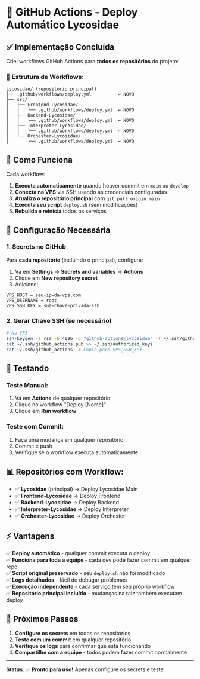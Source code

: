 # 🚀 GitHub Actions - Deploy Automático Lycosidae

## ✅ **Implementação Concluída**

Criei workflows GitHub Actions para **todos os repositórios** do projeto:

### 📁 **Estrutura de Workflows:**

```
Lycosidae/ (repositório principal)
├── .github/workflows/deploy.yml          ← NOVO
├── src/
│   ├── Frontend-Lycosidae/
│   │   └── .github/workflows/deploy.yml  ← NOVO
│   ├── Backend-Lycosidae/
│   │   └── .github/workflows/deploy.yml  ← NOVO
│   ├── Interpreter-Lycosidae/
│   │   └── .github/workflows/deploy.yml  ← NOVO
│   └── Orchester-Lycosidae/
│       └── .github/workflows/deploy.yml  ← NOVO
```

## 🎯 **Como Funciona**

Cada workflow:
1. **Executa automaticamente** quando houver commit em `main` ou `develop`
2. **Conecta na VPS** via SSH usando as credenciais configuradas
3. **Atualiza o repositório principal** com `git pull origin main`
4. **Executa seu script** `deploy.sh` (sem modificações)
5. **Rebuilda e reinicia** todos os serviços

## 🔐 **Configuração Necessária**

### 1. Secrets no GitHub

Para **cada repositório** (incluindo o principal), configure:

1. Vá em **Settings** → **Secrets and variables** → **Actions**
2. Clique em **New repository secret**
3. Adicione:

```
VPS_HOST = seu-ip-da-vps.com
VPS_USERNAME = root
VPS_SSH_KEY = sua-chave-privada-ssh
```

### 2. Gerar Chave SSH (se necessário)

```bash
# Na VPS
ssh-keygen -t rsa -b 4096 -C "github-actions@lycosidae" -f ~/.ssh/github_actions
cat ~/.ssh/github_actions.pub >> ~/.ssh/authorized_keys
cat ~/.ssh/github_actions  # Copie para VPS_SSH_KEY
```

## 🧪 **Testando**

### Teste Manual:
1. Vá em **Actions** de qualquer repositório
2. Clique no workflow "Deploy [Nome]"
3. Clique em **Run workflow**

### Teste com Commit:
1. Faça uma mudança em qualquer repositório
2. Commit e push
3. Verifique se o workflow executa automaticamente

## 📊 **Repositórios com Workflow:**

- ✅ **Lycosidae** (principal) → Deploy Lycosidae Main
- ✅ **Frontend-Lycosidae** → Deploy Frontend
- ✅ **Backend-Lycosidae** → Deploy Backend
- ✅ **Interpreter-Lycosidae** → Deploy Interpreter
- ✅ **Orchester-Lycosidae** → Deploy Orchester

## ⚡ **Vantagens**

✅ **Deploy automático** - qualquer commit executa o deploy  
✅ **Funciona para toda a equipe** - cada dev pode fazer commit em qualquer repo  
✅ **Script original preservado** - seu `deploy.sh` não foi modificado  
✅ **Logs detalhados** - fácil de debugar problemas  
✅ **Execução independente** - cada serviço tem seu próprio workflow  
✅ **Repositório principal incluído** - mudanças na raiz também executam deploy  

## 🔄 **Próximos Passos**

1. **Configure os secrets** em todos os repositórios
2. **Teste com um commit** em qualquer repositório
3. **Verifique os logs** para confirmar que está funcionando
4. **Compartilhe com a equipe** - todos podem fazer commit normalmente

---

**Status**: ✅ **Pronto para uso!** Apenas configure os secrets e teste.
